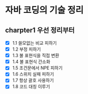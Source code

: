 # 자바 코딩의 기술 정리

## charpter1 우선 정리부터
- [x] 1.1 쓸모없는 비교 피하기
- [X] 1.2 부정 피하기
- [X] 1.3 불 표현식을 직접 변환
- [X] 1.4 불 표현식 간소화
- [X] 1.5 조건문에서 NPE 피하기
- [X] 1.6 스위치 실패 피하기
- [X] 1.7 항상 괄호 사용하기
- [X] 1.8 코드 대칭 이루기
